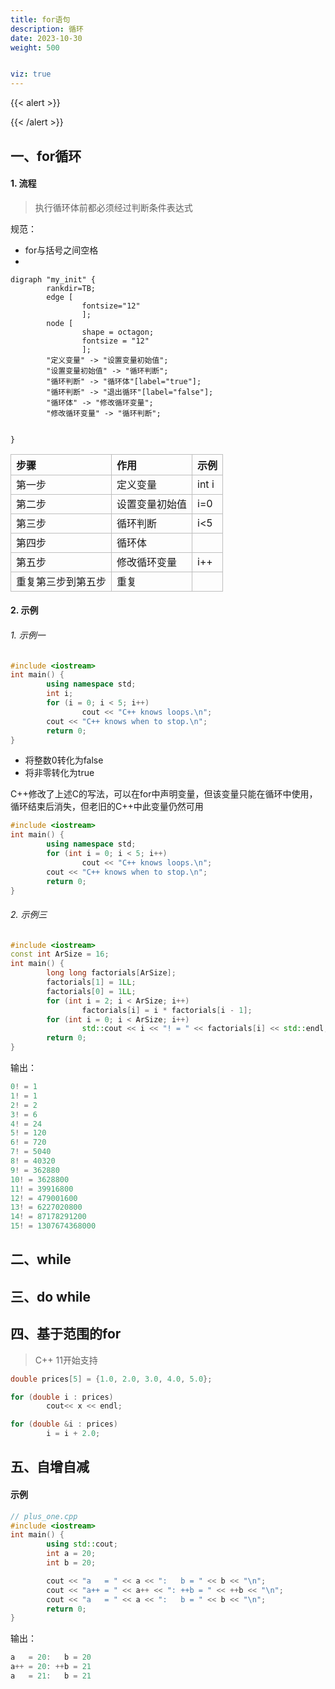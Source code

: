 ```yaml
---
title: for语句
description: 循环
date: 2023-10-30
weight: 500


viz: true
---
```

<style>
th, td {
  border: 1px solid rgb(190, 190, 190);
}
</style>
{{< alert >}}

{{< /alert >}}

## 一、for循环

#### 1. 流程
> 执行循环体前都必须经过判断条件表达式

规范：
- for与括号之间空格
-

```viz-dot
digraph "my_init" {
        rankdir=TB;
        edge [
                fontsize="12"
                ];
        node [
                shape = octagon;
                fontsize = "12"
                ];
        "定义变量" -> "设置变量初始值";
        "设置变量初始值" -> "循环判断";
        "循环判断" -> "循环体"[label="true"];
        "循环判断" -> "退出循环"[label="false"];
        "循环体" -> "修改循环变量";
        "修改循环变量" -> "循环判断";


}
```

| 步骤               | 作用           | 示例  |
|:-----------------|:-------------|:------|
| 第一步             | 定义变量       | int i |
| 第二步             | 设置变量初始值 | i=0   |
| 第三步             | 循环判断       | i<5   |
| 第四步             | 循环体         |       |
| 第五步             | 修改循环变量   | i++   |
| 重复第三步到第五步 | 重复           |       |


#### 2. 示例

###### 1. 示例一
```c++
#include <iostream>
int main() {
        using namespace std;
        int i;
        for (i = 0; i < 5; i++)
                cout << "C++ knows loops.\n";
        cout << "C++ knows when to stop.\n";
        return 0;
}
```
- 将整数0转化为false
- 将非零转化为true

C++修改了上述C的写法，可以在for中声明变量，但该变量只能在循环中使用，循环结束后消失，但老旧的C++中此变量仍然可用
```c++
#include <iostream>
int main() {
        using namespace std;
        for (int i = 0; i < 5; i++)
                cout << "C++ knows loops.\n";
        cout << "C++ knows when to stop.\n";
        return 0;
}
```

###### 2. 示例三
```c++
#include <iostream>
const int ArSize = 16;
int main() {
        long long factorials[ArSize];
        factorials[1] = 1LL;
        factorials[0] = 1LL;
        for (int i = 2; i < ArSize; i++)
                factorials[i] = i * factorials[i - 1];
        for (int i = 0; i < ArSize; i++)
                std::cout << i << "! = " << factorials[i] << std::endl;
        return 0;
}
```

输出：
```c++
0! = 1
1! = 1
2! = 2
3! = 6
4! = 24
5! = 120
6! = 720
7! = 5040
8! = 40320
9! = 362880
10! = 3628800
11! = 39916800
12! = 479001600
13! = 6227020800
14! = 87178291200
15! = 1307674368000
```




## 二、while





## 三、do while



## 四、基于范围的for
> C++ 11开始支持

```c++
double prices[5] = {1.0, 2.0, 3.0, 4.0, 5.0};

for (double i : prices)
        cout<< x << endl;

for (double &i : prices)
        i = i + 2.0;

```



## 五、自增自减






#### 示例

```c++
// plus_one.cpp
#include <iostream>
int main() {
        using std::cout;
        int a = 20;
        int b = 20;

        cout << "a   = " << a << ":   b = " << b << "\n";
        cout << "a++ = " << a++ << ": ++b = " << ++b << "\n";
        cout << "a   = " << a << ":   b = " << b << "\n";
        return 0;
}
```

输出：
```c++
a   = 20:   b = 20
a++ = 20: ++b = 21
a   = 21:   b = 21
```




